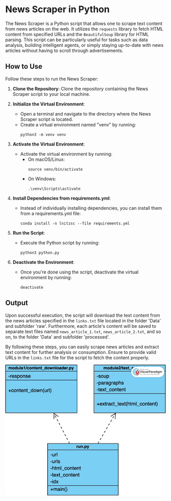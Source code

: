 # News Scraper in Python

The News Scraper is a Python script that allows one to scrape text content from news articles on the web. It utilizes the `requests` library to fetch HTML content from specified URLs and the `BeautifulSoup` library for HTML parsing. This script can be particularly useful for tasks such as data analysis, building intelligent agents, or simply staying up-to-date with news articles without having to scroll through advertisements.

## How to Use

Follow these steps to run the News Scraper:

1. **Clone the Repository**: 
   Clone the repository containing the News Scraper script to your local machine.

2. **Initialize the Virtual Environment**:
   - Open a terminal and navigate to the directory where the News Scraper script is located.
   - Create a virtual environment named "venv" by running:
     ```
     python3 -m venv venv
     ```

3. **Activate the Virtual Environment**:
   - Activate the virtual environment by running:
     - On macOS/Linux:
       ```
       source venv/bin/activate
       ```
     - On Windows:
       ```
       .\venv\Scripts\activate
       ```

4. **Install Dependencies from requirements.yml**:
   - Instead of individually installing dependencies, you can install them from a requirements.yml file:
     ```
     conda install -n lnitzsc --file requirements.yml
     ```

5. **Run the Script**:
   - Execute the Python script by running:
     ```
     python3 python.py
     ```

6. **Deactivate the Environment**:
   - Once you're done using the script, deactivate the virtual environment by running:
     ```
     deactivate
     ```

## Output
Upon successful execution, the script will download the text content from the news articles specified in the `links.txt` file located in the folder 'Data' and subfolder 'raw'. Furthermore, each article's content will be saved to separate text files named `news_article_1.txt`, `news_article_2.txt`, and so on, to the folder 'Data' and subfolder 'processed'.

By following these steps, you can easily scrape news articles and extract text content for further analysis or consumption. Ensure to provide valid URLs in the `links.txt` file for the script to fetch the content properly.

![News Scraper Class Diagram](class_diagram.jpg)
